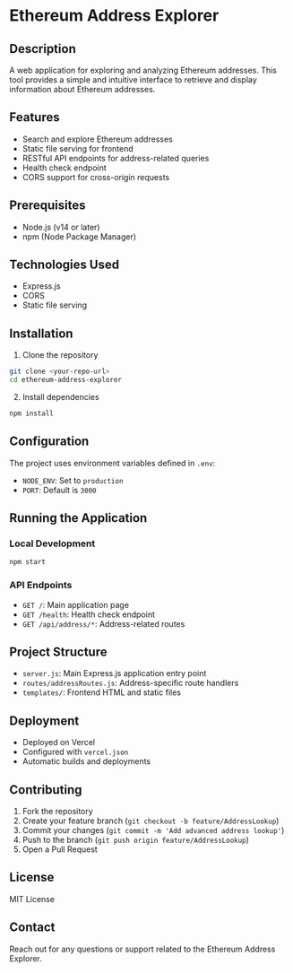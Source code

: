 # Ethereum Address Explorer

## Description
A web application for exploring and analyzing Ethereum addresses. This tool provides a simple and intuitive interface to retrieve and display information about Ethereum addresses.

## Features
- Search and explore Ethereum addresses
- Static file serving for frontend
- RESTful API endpoints for address-related queries
- Health check endpoint
- CORS support for cross-origin requests

## Prerequisites
- Node.js (v14 or later)
- npm (Node Package Manager)

## Technologies Used
- Express.js
- CORS
- Static file serving

## Installation
1. Clone the repository
```bash
git clone <your-repo-url>
cd ethereum-address-explorer
```

2. Install dependencies
```bash
npm install
```

## Configuration
The project uses environment variables defined in `.env`:
- `NODE_ENV`: Set to `production`
- `PORT`: Default is `3000`

## Running the Application
### Local Development
```bash
npm start
```

### API Endpoints
- `GET /`: Main application page
- `GET /health`: Health check endpoint
- `GET /api/address/*`: Address-related routes

## Project Structure
- `server.js`: Main Express.js application entry point
- `routes/addressRoutes.js`: Address-specific route handlers
- `templates/`: Frontend HTML and static files

## Deployment
- Deployed on Vercel
- Configured with `vercel.json`
- Automatic builds and deployments

## Contributing
1. Fork the repository
2. Create your feature branch (`git checkout -b feature/AddressLookup`)
3. Commit your changes (`git commit -m 'Add advanced address lookup'`)
4. Push to the branch (`git push origin feature/AddressLookup`)
5. Open a Pull Request

## License
MIT License

## Contact
Reach out for any questions or support related to the Ethereum Address Explorer. 